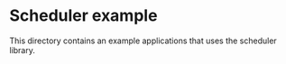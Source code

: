 # Scheduler example

This directory contains an example applications that uses the scheduler library.
